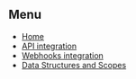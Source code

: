 ## Menu
- [Home](index.md)
- [API integration](api-integration.md)
- [Webhooks integration](webhooks.md)
- [Data Structures and Scopes](webhooks.md)
